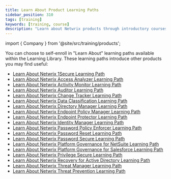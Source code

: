 ```yaml
---
title: Learn About Product Learning Paths
sidebar_position: 310
tags: [training]
keywords: [training, course]
description: "Learn about Netwrix products through introductory courses"
---
```


import { Company } from '@site/src/training/products';


You can choose to self-enroll in "Learn About" learning paths available within the Learning Library. These learning paths introduce other <Company /> products you may find useful:

* [Learn About Netwrix 1Secure Learning Path](./1secure.md)
* [Learn About Netwrix Access Analyzer Learning Path](./access-analyzer.md)
* [Learn About Netwrix Activity Monitor Learning Path](./activity-monitor.md)
* [Learn About Netwrix Auditor Learning Path](./auditor.md)
* [Learn About Netwrix Change Tracker Learning Path](./change-tracker.md)
* [Learn About Netwrix Data Classification Learning Path](./data-classification.md)
* [Learn About Netwrix Directory Manager Learning Path](./directory-manager.md)
* [Learn About Netwrix Endpoint Policy Manager Learning Path](./endpoint-policy-manager.md)
* [Learn About Netwrix Endpoint Protector Learning Path](./endpoint-protector.md)
* [Learn About Netwrix Identity Manager Learning Path](./identity-manager.md)
* [Learn About Netwrix Password Policy Enforcer Learning Path](./password-policy-enforcer.md)
* [Learn About Netwrix Password Reset Learning Path](./password-secure.md)
* [Learn About Netwrix Password Secure Learning Path](./password-secure.md)
* [Learn About Netwrix Platform Governance for NetSuite Learning Path](./platform-governance-for-netsuite.md)
* [Learn About Netwrix Platform Governance for Salesforce Learning Path](./platform-governance-for-salesforce.md)
* [Learn About Netwrix Privilege Secure Learning Path](./privilege-secure.md)
* [Learn About Netwrix Recovery for Active Directory Learning Path](./recovery-for-ad.md)
* [Learn About Netwrix Threat Manager Learning Path ](./threat-manager.md)
* [Learn About Netwrix Threat Prevention Learning Path](./threat-prevention.md)
